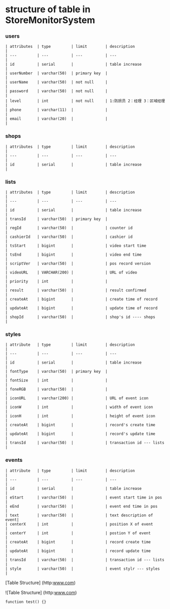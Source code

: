# structure of table in StoreMonitorSystem


### users

    | attributes  | type         | limit        | description              |
    | ---         | ---          | ---          | ---                      |
    | id          | serial       |              | table increase           |
    | userNumber  | varchar(50)  | primary key  |                          |
    | userName    | varchar(50)  | not null     |                          |
    | password    | varchar(50)  | not null     |                          |
    | level       | int          | not null     | 1:防损员 2：经理 3：区域经理 |
    | phone       | varchar(11)  |              |                          |
    | email       | varchar(20)  |              |                          |


### shops

    | attributes  | type         | limit        | description              |
    | ---         | ---          | ---          | ---                      |
    | id          | serial       |              | table increase           |


### lists

    | attributes  | type         | limit        | description              |
    | ---         | ---          | ---          | ---                      |
    | id          | serial       |              | table increase           |
    | transId     | varchar(50)  | primary key  |                          |
    | regId       | varchar(50)  |              | counter id               |
    | cashierId   | varchar(50)  |              | cashier id               |
    | tsStart     | bigint       |              | video start time         |
    | tsEnd       | bigint       |              | video end time           |
    | scriptVer   | varchar(50)  |              | pos record version       |
    | videoURL    | VARCHAR(200) |              | URL of video             |
    | priority    | int          |              |                          |
    | result      | varchar(50)  |              | result confirmed         |
    | createAt    | bigint       |              | create time of record    |
    | updateAt    | bigint       |              | update time of record    |
    | shopId      | varchar(50)  |              | shop's id ---- shops     |


### styles 

    | attribute   | type         | limit        | description              |
    | ---         | ---          | ---          | ---                      |
    | id          | serial       |              | table increase           |
    | fontType    | varchar(50)  | primary key  |                          |
    | fontSize    | int          |              |                          |
    | foneRGB     | varchar(50)  |              |                          |
    | iconURL     | varchar(200) |              | URL of event icon        |
    | iconW       | int          |              | width of event icon      |
    | iconH       | int          |              | height of event icon     |
    | createAt    | bigint       |              | record's create time     |
    | updateAt    | bigint       |              | record's update time     |
    | transId     | varchar(50)  |              | transaction id --- lists |


### events

    | attribute   | type         | limit        | description              |
    | ---         | ---          | ---          | ---                      |
    | id          | serial       |              | table increase           |
    | eStart      | varchar(50)  |              | event start time in pos  |
    | eEnd        | varchar(50)  |              | event end time in pos    |
    | text        | varchar(50)  |              | text description of event|
    | centerX     | int          |              | position X of event      |
    | centerY     | int          |              | postion Y of event       |
    | createAt    | bigint       |              | record create time       |
    | updateAt    | bigint       |              | record update time       |
    | transId     | varchar(50)  |              | transaction id --- lists |
    | style       | varchar(50)  |              | event stylr --- styles   |



[Table Structure] (http:www.com)


![Table Structure] (http:www.com)


`function test() {} `